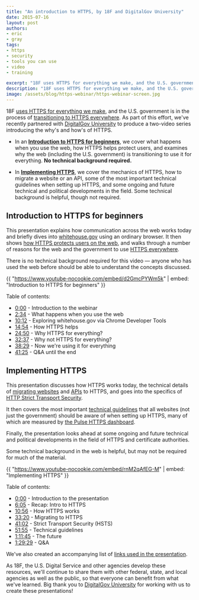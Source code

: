 ```yaml
---
title: "An introduction to HTTPS, by 18F and DigitalGov University"
date: 2015-07-16
layout: post
authors:
- eric
- gray
tags:
- https
- security
- tools you can use
- video
- training

excerpt: "18F uses HTTPS for everything we make, and the U.S. government is in the process of transitioning to HTTPS everywhere. As part of this effort, we've recently partnered with DigitalGov University to produce a two-video series introducing the why's and how's of HTTPS."
description: "18F uses HTTPS for everything we make, and the U.S. government is in the process of transitioning to HTTPS everywhere. As part of this effort, we've recently partnered with DigitalGov University to produce a two-video series introducing the why's and how's of HTTPS."
image: /assets/blog/https-webinar/https-webinar-screen.jpg
---
```

18F [uses HTTPS for everything we make](https://18f.gsa.gov/2014/11/13/why-we-use-https-in-every-gov-website-we-make/), and the U.S. government is in the process of [transitioning to HTTPS everywhere](https://18f.gsa.gov/2015/06/08/the-us-government-is-moving-to-https-everywhere/). As part of this effort, we've recently partnered with [DigitalGov University](https://www.digitalgov.gov/digitalgov-university/) to produce a two-video series introducing the why's and how's of HTTPS.

- In an **[Introduction to HTTPS for beginners](#introduction-to-https-for-beginners)**, we cover what happens when you use the web, how HTTPS helps protect users, and examines why the web (including the U.S. government) is transitioning to use it for everything. **No technical background required.**

- In **[Implementing HTTPS](#implementing-https)**, we cover the mechanics of HTTPS, how to migrate a website or an API, some of the most important technical guidelines when setting up HTTPS, and some ongoing and future technical and political developments in the field. Some technical background is helpful, though not required.

## Introduction to HTTPS for beginners

This presentation explains how communication across the web works today and briefly dives into [whitehouse.gov](https://www.whitehouse.gov/) using an ordinary browser. It then shows [how HTTPS protects users on the web](https://https.cio.gov/faq/), and walks through a number of reasons for the web and the government to use [HTTPS everywhere](https://https.cio.gov/everything/).

There is no technical background required for this video — anyone who has used the web before should be able to understand the concepts discussed.

{{ "https://www.youtube-nocookie.com/embed/d2GmcPYWm5k" | embed: "Introduction to HTTPS for beginners" }}

Table of contents:

- [0:00](https://youtu.be/d2GmcPYWm5k?t=0m0s) - Introduction to the webinar
- [2:34](https://youtu.be/d2GmcPYWm5k?t=2m34s) - What happens when you use the web
- [10:12](https://youtu.be/d2GmcPYWm5k?t=10m12s) - Exploring whitehouse.gov via Chrome Developer Tools
- [14:54](https://youtu.be/d2GmcPYWm5k?t=14m54s) - How HTTPS helps
- [24:50](https://youtu.be/d2GmcPYWm5k?t=24m50s) - Why HTTPS for everything?
- [32:37](https://youtu.be/d2GmcPYWm5k?t=32m37s) - Why not HTTPS for everything?
- [38:29](https://youtu.be/d2GmcPYWm5k?t=38m29s) - Now we're using it for everything
- [41:25](https://youtu.be/d2GmcPYWm5k?t=41m25s) - Q&A until the end

## Implementing HTTPS

This presentation discusses how HTTPS works today, the technical details of [migrating websites](https://https.cio.gov/mixed-content/) and [APIs](https://https.cio.gov/apis/) to HTTPS, and goes into the specifics of [HTTP Strict Transport Security](https://https.cio.gov/hsts/).

It then covers the most important [technical guidelines](https://https.cio.gov/technical-guidelines/) that all websites (not just the government) should be aware of when setting up HTTPS, many of which are measured by [the Pulse HTTPS dashboard](https://pulse.cio.gov/https/domains/).

Finally, the presentation looks ahead at some ongoing and future technical and political developments in the field of HTTPS and certificate authorities.

Some technical background in the web is helpful, but may not be required for much of the material.

{{ "https://www.youtube-nocookie.com/embed/rnM2qAfEG-M" | embed: "Implementing HTTPS" }}

Table of contents:

- [0:00](https://youtu.be/rnM2qAfEG-M?t=0m0s) - Introduction to the presentation
- [6:05](https://youtu.be/rnM2qAfEG-M?t=6m5s) - Recap: Intro to HTTPS
- [10:56](https://youtu.be/rnM2qAfEG-M?t=10m56s) - How HTTPS works
- [33:20](https://youtu.be/rnM2qAfEG-M?t=33m20s) - Migrating to HTTPS
- [41:02](https://youtu.be/rnM2qAfEG-M?t=41m2s) - Strict Transport Security (HSTS)
- [51:55](https://youtu.be/rnM2qAfEG-M?t=51m55s) - Technical guidelines
- [1:11:45](https://youtu.be/rnM2qAfEG-M?t=71m45s) - The future
- [1:29:29](https://youtu.be/rnM2qAfEG-M?t=89m29s) - Q&A

We've also created an accompanying list of [links used in the presentation](https://github.com/GSA/https/blob/master/resources/implementing-https-links.md).

As 18F, the U.S. Digital Service and other agencies develop these resources, we'll continue to share them with other federal, state, and local agencies as well as the public, so that everyone can benefit from what we've learned. Big thank you to [DigitalGov University](https://www.digitalgov.gov/digitalgov-university/) for working with us to create these presentations!

